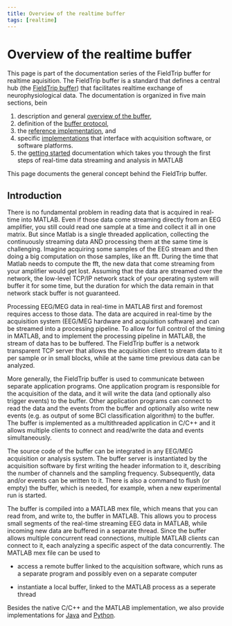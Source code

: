```yaml
---
title: Overview of the realtime buffer
tags: [realtime]
---
```


# Overview of the realtime buffer

This page is part of the documentation series of the FieldTrip buffer for realtime aquisition. The FieldTrip buffer is a standard that defines a central hub (the [FieldTrip buffer](/development/realtime)) that facilitates realtime exchange of neurophysiological data. The documentation is organized in five main sections, bein

1.  description and general [overview of the buffer](/development/realtime/buffer_overview),
2.  definition of the [buffer protocol](/development/realtime/buffer_protocol),
3.  the [ reference implementation](/development/realtime/reference_implementation ), and
4.  specific [implementations](/development/realtime/implementation) that interface with acquisition software, or software platforms.
5.  the [getting started](/getting_started/realtime) documentation which takes you through the first steps of real-time data streaming and analysis in MATLAB

This page documents the general concept behind the FieldTrip buffer.

## Introduction

There is no fundamental problem in reading data that is acquired in real-time into MATLAB. Even if those data come streaming directly from an EEG amplifier, you still could read one sample at a time and collect it all in one matrix. But since Matlab is a single threaded application, collecting the continuously streaming data AND processing them at the same time is challenging. Imagine acquiring some samples of the EEG stream and then doing a big computation on those samples, like an fft. During the time that Matlab needs to compute the fft, the new data that come streaming from your amplifier would get lost. Assuming that the data are streamed over the network, the low-level TCP/IP network stack of your operating system will buffer it for some time, but the duration for which the data remain in that network stack buffer is not guaranteed.

Processing EEG/MEG data in real-time in MATLAB first and foremost requires access to those data. The data are acquired in real-time by the acquisition system (EEG/MEG hardware and acquisition software) and can be streamed into a processing pipeline. To allow for full control of the timing in MATLAB, and to implement the processing pipeline in MATLAB, the stream of data has to be buffered. The FieldTrip buffer is a network transparent TCP server that allows the acquisition client to stream data to it per sample or in small blocks, while at the same time previous data can be analyzed.

More generally, the FieldTrip buffer is used to communicate between separate application programs. One application program is responsible for the acquisition of the data, and it will write the data (and optionally also trigger events) to the buffer. Other application programs can connect to read the data and the events from the buffer and optionally also write new events (e.g. as output of some BCI classification algorithm) to the buffer. The buffer is implemented as a multithreaded application in C/C++ and it allows multiple clients to connect and read/write the data and events simultaneously.

The source code of the buffer can be integrated in any EEG/MEG acquisition or analysis system. The buffer server is instantiated by the acquisition software by first writing the header information to it, describing the number of channels and the sampling frequency. Subsequently, data and/or events can be written to it. There is also a command to flush (or empty) the buffer, which is needed, for example, when a new experimental run is started.

The buffer is compiled into a MATLAB mex file, which means that you can read from, and write to, the buffer in MATLAB. This allows you to process small segments of the real-time streaming EEG data in MATLAB, while incoming new data are buffered in a separate thread. Since the buffer allows multiple concurrent read connections, multiple MATLAB clients can connect to it, each analyzing a specific aspect of the data concurrently. The MATLAB mex file can be used to

*  access a remote buffer linked to the acquisition software, which runs as a separate program and possibly even on a separate computer

*  instantiate a local buffer, linked to the MATLAB process as a seperate thread

Besides the native C/C++ and the MATLAB implementation, we also provide implementations for [Java](/development/realtime/buffer_java) and [Python](/development/realtime/buffer_python).
